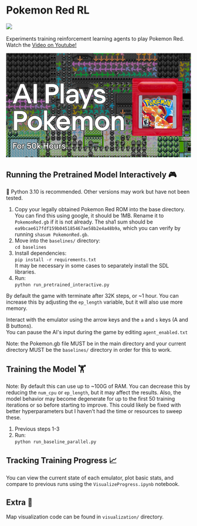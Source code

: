 # Pokemon Red RL

<a href="https://youtu.be/DcYLT37ImBY">
  <img src="/assets/poke_map.gif?raw=true">
</a>

Experiments training reinforcement learning agents to play Pokemon Red.
Watch the [Video on Youtube!](https://youtu.be/DcYLT37ImBY)  

<a href="https://youtu.be/DcYLT37ImBY">
  <img src="/assets/Pokemon YT5 FFFFinal.jpg?raw=true" width="512">
</a>
  
## Running the Pretrained Model Interactively 🎮  
🐍 Python 3.10 is recommended. Other versions may work but have not been tested. 

1. Copy your legally obtained Pokemon Red ROM into the base directory. You can find this using google, it should be 1MB. Rename it to `PokemonRed.gb` if it is not already. The sha1 sum should be `ea9bcae617fdf159b045185467ae58b2e4a48b9a`, which you can verify by running `shasum PokemonRed.gb`. 
2. Move into the `baselines/` directory:  
 ```cd baselines```
3. Install dependencies:  
```pip install -r requirements.txt```  
It may be necessary in some cases to separately install the SDL libraries.
4. Run:  
```python run_pretrained_interactive.py```

By default the game with terminate after 32K steps, or ~1 hour. You can increase this by adjusting the `ep_length` variable, but it will also use more memory. 

Interact with the emulator using the arrow keys and the `a` and `s` keys (A and B buttons).  
You can pause the AI's input during the game by editing `agent_enabled.txt`

Note: the Pokemon.gb file MUST be in the main directory and your current directory MUST be the `baselines/` directory in order for this to work.

## Training the Model 🏋️ 
Note: By default this can use up to ~100G of RAM. You can decrease this by reducing the `num_cpu` or `ep_length`, but it may affect the results. Also, the model behavior may become degenerate for up to the first 50 training iterations or so before starting to improve. This could likely be fixed with better hyperparameters but I haven't had the time or resources to sweep these.
1. Previous steps 1-3
2. Run:  
```python run_baseline_parallel.py```

## Tracking Training Progress 📈 

You can view the current state of each emulator, plot basic stats, and compare to previous runs using the `VisualizeProgress.ipynb` notebook.

## Extra 🐜
Map visualization code can be found in `visualization/` directory.
